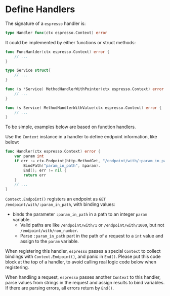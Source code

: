# Define Handlers

The signature of a `espresso` handler is:

```go
type Handler func(ctx espresso.Context) error
```

It could be implemented by either functions or struct methods:

```go
func FuncHanlder(ctx espresso.Context) error {
    // ...
}

type Service struct{
    // ...
}

func (s *Service) MethodHandlerWithPointer(ctx espresso.Context) error {
    // ...
}

func (s Service) MethodHandlerWithValue(ctx espresso.Context) error {
    // ...
}
```

To be simple, examples below are based on function handlers.

Use the `Context` instance in a handler to define endpoint information, like below:

```go
func Handler(ctx espresso.Context) error {
    var param int
    if err := ctx.Endpoint(http.MethodGet, "/endpoint/with/:param_in_path").
        BindPath("param_in_path", &param).
        End(); err != nil {
        return err
    }
    // ...
}
```

`Context.Endpoint()` registers an endpoint as `GET /endpoint/with/:param_in_path`, with binding values:

- binds the parameter `:param_in_path` in a path to an integer `param` variable.
  - Valid paths are like `/endpoint/with/1` or `/endpoint/with/1000`, but not `/endpoint/with/non_number`.
  - Parse `:param_in_path` part in the path of a request to a `int` value and assign to the `param` variable.

When registering this handler, `espresso` passes a special `Context` to collect bindings with `Context.Endpoint()`, and panic in `End()`. Please put this code block at the top of a handler, to avoid calling real logic code below when registering.

When handling a request, `espresso` passes another `Context` to this handler, parse values from strings in the request and assign results to bind variables. If there are parsing errors, all errors return by `End()`.
